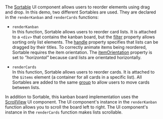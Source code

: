 The [Sortable](/Documentation/ApiReference/UI_Widgets/dxSortable/) UI component allows users to reorder elements using drag and drop. In this demo, two different Sortables are used. They are declared in the `renderKanban` and `renderCards` functions:

- `renderKanban`        
In this function, Sortable allows users to reorder card lists. It is attached to a `<div>` that contains the kanban board, but the [filter](/Documentation/ApiReference/UI_Widgets/dxSortable/Configuration/#filter) property allows sorting only list elements. The [handle](/Documentation/ApiReference/UI_Widgets/dxSortable/Configuration/#handle) property specifies that lists can be dragged by their titles. To correctly animate items being reordered, Sortable requires the item orientation. The [itemOrientation](/Documentation/ApiReference/UI_Widgets/dxSortable/Configuration/#itemOrientation) property is set to *"horizontal"* because card lists are orientated horizontally.

- `renderCards`         
In this function, Sortable allows users to reorder cards. It is attached to the `$items` element (a container for all cards in a specific list). All Sortables are added to the same [group](/Documentation/ApiReference/UI_Widgets/dxSortable/Configuration/#group) to allow users to move cards between lists.

In addition to Sortable, this kanban board implementation uses the [ScrollView](/Demos/WidgetsGallery/Demo/ScrollView/Overview/) UI component. The UI component's instance in the `renderKanban` function allows you to scroll the board left to right. The UI component's instance in the `renderCards` function makes lists scrollable.